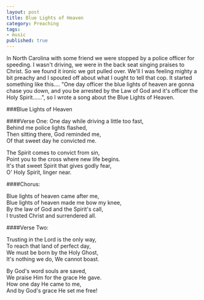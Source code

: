 ```yaml
---
layout: post
title: Blue Lights of Heaven
category: Preaching
tags:
- music
published: true
---
```

In North Carolina with some friend we were stopped by a police officer for speeding. I wasn't driving, we were in the back seat singing praises to Christ. So we found it ironic we got pulled over. We'll I was feeling mighty a bit preachy and I spouted off about what I ought to tell that cop. It started something like this.... "One day officer the blue lights of heaven are gonna chase you down, and you be arrested by the Law of God and it's officer the Holy Spirit......", so I wrote a song about the Blue Lights of Heaven.

###Blue Lights of Heaven

####Verse One:
One day while driving a little too fast,<br/>
Behind me police lights flashed,<br/>
Then sitting there, God reminded me,<br/>
Of that sweet day he convicted me.

The Spirit comes to convict from sin,<br/>
Point you to the cross where new life begins.<br/>
It's that sweet Spirit that gives godly fear,<br/>
O' Holy Spirit, linger near.

####Chorus:

Blue lights of heaven came after me,<br/>
Blue lights of heaven made me bow my knee,<br/>
By the law of God and the Spirit's call,<br/>
I trusted Christ and surrendered all.

####Verse Two:

Trusting in the Lord is the only way,<br/>
To reach that land of perfect day,<br/> 
We must be born by the Holy Ghost,<br/>
It's nothing we do, We cannot boast.

By God's word souls are saved,<br/>
We praise Him for the grace He gave.<br/>
How one day He came to me,<br/>
And by God's grace He set me free!

